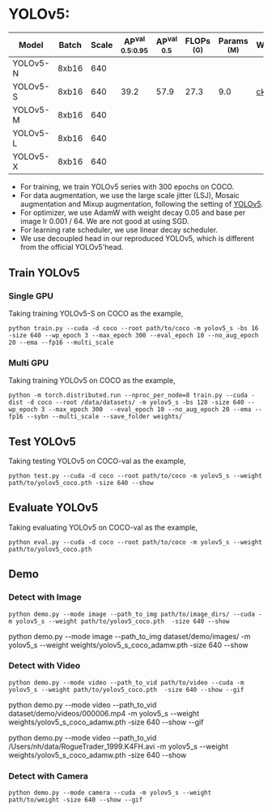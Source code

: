 # YOLOv5:

|   Model   | Batch | Scale | AP<sup>val<br>0.5:0.95 | AP<sup>val<br>0.5 | FLOPs<br><sup>(G) | Params<br><sup>(M) | Weight |
|-----------|-------|-------|------------------------|-------------------|-------------------|--------------------|--------|
| YOLOv5-N  | 8xb16 |  640  |                        |                   |                   |                    |  |
| YOLOv5-S  | 8xb16 |  640  |         39.2           |        57.9       |        27.3       |         9.0        | [ckpt](https://github.com/yjh0410/RT-ODLab/releases/download/yolo_tutorial_ckpt/yolov5_s_coco_adamw.pth) |
| YOLOv5-M  | 8xb16 |  640  |                        |                   |                   |                    |  |
| YOLOv5-L  | 8xb16 |  640  |                        |                   |                   |                    |  |
| YOLOv5-X  | 8xb16 |  640  |                        |                   |                   |                    |  |

- For training, we train YOLOv5 series with 300 epochs on COCO.
- For data augmentation, we use the large scale jitter (LSJ), Mosaic augmentation and Mixup augmentation, following the setting of [YOLOv5](https://github.com/ultralytics/yolov5).
- For optimizer, we use AdamW with weight decay 0.05 and base per image lr 0.001 / 64. We are not good at using SGD.
- For learning rate scheduler, we use linear decay scheduler.
- We use decoupled head in our reproduced YOLOv5, which is different from the official YOLOv5'head.


## Train YOLOv5
### Single GPU
Taking training YOLOv5-S on COCO as the example,
```Shell
python train.py --cuda -d coco --root path/to/coco -m yolov5_s -bs 16 -size 640 --wp_epoch 3 --max_epoch 300 --eval_epoch 10 --no_aug_epoch 20 --ema --fp16 --multi_scale 
```

### Multi GPU
Taking training YOLOv5 on COCO as the example,
```Shell
python -m torch.distributed.run --nproc_per_node=8 train.py --cuda -dist -d coco --root /data/datasets/ -m yolov5_s -bs 128 -size 640 --wp_epoch 3 --max_epoch 300  --eval_epoch 10 --no_aug_epoch 20 --ema --fp16 --sybn --multi_scale --save_folder weights/ 
```

## Test YOLOv5
Taking testing YOLOv5 on COCO-val as the example,
```Shell
python test.py --cuda -d coco --root path/to/coco -m yolov5_s --weight path/to/yolov5_coco.pth -size 640 --show 
```

## Evaluate YOLOv5
Taking evaluating YOLOv5 on COCO-val as the example,
```Shell
python eval.py --cuda -d coco --root path/to/coco -m yolov5_s --weight path/to/yolov5_coco.pth 
```

## Demo
### Detect with Image
```Shell
python demo.py --mode image --path_to_img path/to/image_dirs/ --cuda -m yolov5_s --weight path/to/yolov5_coco.pth  -size 640 --show
```
python demo.py --mode image --path_to_img dataset/demo/images/ -m yolov5_s --weight weights/yolov5_s_coco_adamw.pth  -size 640 --show


### Detect with Video
```Shell
python demo.py --mode video --path_to_vid path/to/video --cuda -m yolov5_s --weight path/to/yolov5_coco.pth  -size 640 --show --gif
```
python demo.py --mode video --path_to_vid dataset/demo/videos/000006.mp4  -m yolov5_s --weight weights/yolov5_s_coco_adamw.pth -size 640 --show --gif

python demo.py --mode video --path_to_vid /Users/nh/data/RogueTrader_1999.K4FH.avi  -m yolov5_s --weight weights/yolov5_s_coco_adamw.pth -size 640 --show

### Detect with Camera
```Shell
python demo.py --mode camera --cuda -m yolov5_s --weight path/to/weight -size 640 --show --gif
```
